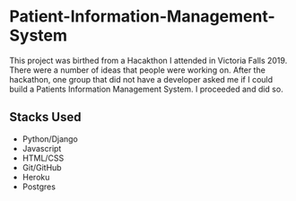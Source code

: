 # Patient-Information-Management-System
This project was birthed from a Hacakthon I attended in Victoria Falls 2019. There were a number of ideas that people were working on. After the hackathon,
one group that did not have a developer asked me if I could build a Patients Information Management System. I proceeded and did so.

## Stacks Used
- Python/Django
- Javascript
- HTML/CSS
- Git/GitHub
- Heroku
- Postgres
